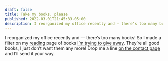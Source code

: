 ```yaml
---
draft: false
title: Take my books, please
published: 2022-03-01T21:45:33-05:00
description: I reorganized my office recently and — there’s too many books!
---
```

I reorganized my office recently and — there’s too many books! So I made a filter on my [reading](/books) page of books [I’m trying to give away](/books?year=take-it). They’re all good books, I just don’t want them any more! Drop me a line [on the contact page](/contact) and I’ll send it your way.